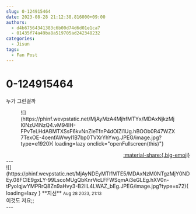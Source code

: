 ```yaml
---
slug: 0-124915464
date: 2023-08-28 21:12:38.816000+09:00
authors:
  - d4b67564341383c6b00d74d6d01e1ca7
  - 01435f74a49ba8a519705ad242348232
categories:
  - Jisun
tags:
  - Fan Post
---
```


# 0-124915464

<div class="post-container" markdown="1">
<div class="content-container md-sidebar__scrollwrap" markdown="1">

누가 그린걸까
<figure markdown="1">
![](https://phinf.wevpstatic.net/MjAyMzA4MjhfMTYx/MDAxNjkzMjI0NzU4NzQ4.vM94IH-FPvTeLHdABMTXSsF6kvNnZieTfnP4dOlZi1Ug.hBOOb0R47WZX7TexOE-4oenfAWwyl1B7bp0TVXrYhYwg.JPEG/image.jpg?type=e1920){ loading=lazy onclick="openFullscreen(this)"}
</figure>


</div>
</div>

<div style="text-align: right;" markdown="1">
<a href="https://weverse.io/fromis9/fanpost/0-124915464" style="text-align: right;">:material-share:{.big-emoji}</a>
</div>
---

<div class="comments-container md-sidebar__scrollwrap" markdown="1">
<div class="comment" markdown="1">
<div class='id-container' markdown="1">
![](https://phinf.wevpstatic.net/MjAyNDEyMTlfMTE5/MDAxNzM0NTgzMjY0NDEy.08FClE9gxLY-99LscoMUgQbKnrVicLFFWSqmAi3eGLEg.hXV0n-tPyoIqjwYMPRrQ8Zn9aHvy3-B2llL4LWAZ_bEg.JPEG/image.jpg?type=s72){ loading=lazy }
**<span class="artist">지선</span>** <small>Aug 28 2023, 21:13</small><br>
</div>
<div class='comment-body' markdown="1">
이것도 저요;;
</div>
</div>
</div>
---
